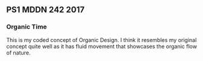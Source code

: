 ## PS1 MDDN 242 2017

### Organic Time

This is my coded concept of Organic Design. I think it resembles my original concept quite well as it has fluid movement that showcases the organic flow of nature.